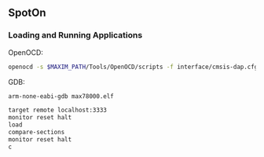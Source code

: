 ## SpotOn

### Loading and Running Applications
OpenOCD: 
```bash
openocd -s $MAXIM_PATH/Tools/OpenOCD/scripts -f interface/cmsis-dap.cfg -f target/max78000.cfg -c "program build/MAX78000.elf reset exit"
```
GDB:
```bash
arm-none-eabi-gdb max78000.elf
```
```bash
target remote localhost:3333
monitor reset halt
load
compare-sections
monitor reset halt
c
```
